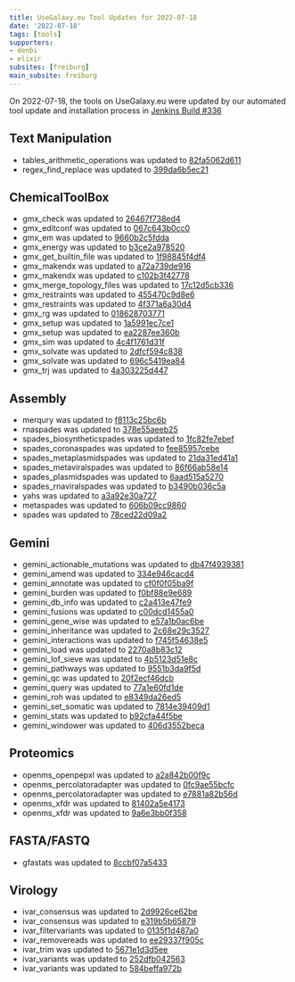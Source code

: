 ```yaml
---
title: UseGalaxy.eu Tool Updates for 2022-07-18
date: '2022-07-18'
tags: [tools]
supporters:
- denbi
- elixir
subsites: [freiburg]
main_subsite: freiburg
---
```


On 2022-07-18, the tools on UseGalaxy.eu were updated by our automated tool update and installation process in [Jenkins Build #336](https://build.galaxyproject.eu/job/usegalaxy-eu/job/install-tools/#336/)


## Text Manipulation

- tables_arithmetic_operations was updated to [82fa5062d611](https://toolshed.g2.bx.psu.edu/view/devteam/tables_arithmetic_operations/82fa5062d611)
- regex_find_replace was updated to [399da6b5ec21](https://toolshed.g2.bx.psu.edu/view/galaxyp/regex_find_replace/399da6b5ec21)

## ChemicalToolBox

- gmx_check was updated to [26467f738ed4](https://toolshed.g2.bx.psu.edu/view/chemteam/gmx_check/26467f738ed4)
- gmx_editconf was updated to [067c643b0cc0](https://toolshed.g2.bx.psu.edu/view/chemteam/gmx_editconf/067c643b0cc0)
- gmx_em was updated to [9660b2c5fdda](https://toolshed.g2.bx.psu.edu/view/chemteam/gmx_em/9660b2c5fdda)
- gmx_energy was updated to [b3ce2a978520](https://toolshed.g2.bx.psu.edu/view/chemteam/gmx_energy/b3ce2a978520)
- gmx_get_builtin_file was updated to [1f98845f4df4](https://toolshed.g2.bx.psu.edu/view/chemteam/gmx_get_builtin_file/1f98845f4df4)
- gmx_makendx was updated to [a72a739de916](https://toolshed.g2.bx.psu.edu/view/chemteam/gmx_makendx/a72a739de916)
- gmx_makendx was updated to [c102b3f42778](https://toolshed.g2.bx.psu.edu/view/chemteam/gmx_makendx/c102b3f42778)
- gmx_merge_topology_files was updated to [17c12d5cb336](https://toolshed.g2.bx.psu.edu/view/chemteam/gmx_merge_topology_files/17c12d5cb336)
- gmx_restraints was updated to [455470c9d8e6](https://toolshed.g2.bx.psu.edu/view/chemteam/gmx_restraints/455470c9d8e6)
- gmx_restraints was updated to [4f371a6a30d4](https://toolshed.g2.bx.psu.edu/view/chemteam/gmx_restraints/4f371a6a30d4)
- gmx_rg was updated to [018628703771](https://toolshed.g2.bx.psu.edu/view/chemteam/gmx_rg/018628703771)
- gmx_setup was updated to [1a5991ec7ce1](https://toolshed.g2.bx.psu.edu/view/chemteam/gmx_setup/1a5991ec7ce1)
- gmx_setup was updated to [ea2287ee360b](https://toolshed.g2.bx.psu.edu/view/chemteam/gmx_setup/ea2287ee360b)
- gmx_sim was updated to [4c4f1761d31f](https://toolshed.g2.bx.psu.edu/view/chemteam/gmx_sim/4c4f1761d31f)
- gmx_solvate was updated to [2dfcf594c838](https://toolshed.g2.bx.psu.edu/view/chemteam/gmx_solvate/2dfcf594c838)
- gmx_solvate was updated to [696c5419ea84](https://toolshed.g2.bx.psu.edu/view/chemteam/gmx_solvate/696c5419ea84)
- gmx_trj was updated to [4a303225d447](https://toolshed.g2.bx.psu.edu/view/chemteam/gmx_trj/4a303225d447)

## Assembly

- merqury was updated to [f8113c25bc6b](https://toolshed.g2.bx.psu.edu/view/iuc/merqury/f8113c25bc6b)
- rnaspades was updated to [378e55aeeb25](https://toolshed.g2.bx.psu.edu/view/iuc/rnaspades/378e55aeeb25)
- spades_biosyntheticspades was updated to [1fc82fe7ebef](https://toolshed.g2.bx.psu.edu/view/iuc/spades_biosyntheticspades/1fc82fe7ebef)
- spades_coronaspades was updated to [fee85957cebe](https://toolshed.g2.bx.psu.edu/view/iuc/spades_coronaspades/fee85957cebe)
- spades_metaplasmidspades was updated to [21da31ed41a1](https://toolshed.g2.bx.psu.edu/view/iuc/spades_metaplasmidspades/21da31ed41a1)
- spades_metaviralspades was updated to [86f66ab58e14](https://toolshed.g2.bx.psu.edu/view/iuc/spades_metaviralspades/86f66ab58e14)
- spades_plasmidspades was updated to [6aad515a5270](https://toolshed.g2.bx.psu.edu/view/iuc/spades_plasmidspades/6aad515a5270)
- spades_rnaviralspades was updated to [b3490b036c5a](https://toolshed.g2.bx.psu.edu/view/iuc/spades_rnaviralspades/b3490b036c5a)
- yahs was updated to [a3a92e30a727](https://toolshed.g2.bx.psu.edu/view/iuc/yahs/a3a92e30a727)
- metaspades was updated to [606b09cc9860](https://toolshed.g2.bx.psu.edu/view/nml/metaspades/606b09cc9860)
- spades was updated to [78ced22d09a2](https://toolshed.g2.bx.psu.edu/view/nml/spades/78ced22d09a2)

## Gemini

- gemini_actionable_mutations was updated to [db47f4939381](https://toolshed.g2.bx.psu.edu/view/iuc/gemini_actionable_mutations/db47f4939381)
- gemini_amend was updated to [334e946cacd4](https://toolshed.g2.bx.psu.edu/view/iuc/gemini_amend/334e946cacd4)
- gemini_annotate was updated to [cf0f0f05ba9f](https://toolshed.g2.bx.psu.edu/view/iuc/gemini_annotate/cf0f0f05ba9f)
- gemini_burden was updated to [f0bf88e9e689](https://toolshed.g2.bx.psu.edu/view/iuc/gemini_burden/f0bf88e9e689)
- gemini_db_info was updated to [c2a413e47fe9](https://toolshed.g2.bx.psu.edu/view/iuc/gemini_db_info/c2a413e47fe9)
- gemini_fusions was updated to [c00dcd1455a0](https://toolshed.g2.bx.psu.edu/view/iuc/gemini_fusions/c00dcd1455a0)
- gemini_gene_wise was updated to [e57a1b0ac6be](https://toolshed.g2.bx.psu.edu/view/iuc/gemini_gene_wise/e57a1b0ac6be)
- gemini_inheritance was updated to [2c68e29c3527](https://toolshed.g2.bx.psu.edu/view/iuc/gemini_inheritance/2c68e29c3527)
- gemini_interactions was updated to [f745f54638e5](https://toolshed.g2.bx.psu.edu/view/iuc/gemini_interactions/f745f54638e5)
- gemini_load was updated to [2270a8b83c12](https://toolshed.g2.bx.psu.edu/view/iuc/gemini_load/2270a8b83c12)
- gemini_lof_sieve was updated to [4b5123d51e8c](https://toolshed.g2.bx.psu.edu/view/iuc/gemini_lof_sieve/4b5123d51e8c)
- gemini_pathways was updated to [9551b3da9f5d](https://toolshed.g2.bx.psu.edu/view/iuc/gemini_pathways/9551b3da9f5d)
- gemini_qc was updated to [20f2ecf46dcb](https://toolshed.g2.bx.psu.edu/view/iuc/gemini_qc/20f2ecf46dcb)
- gemini_query was updated to [77a1e60fd1de](https://toolshed.g2.bx.psu.edu/view/iuc/gemini_query/77a1e60fd1de)
- gemini_roh was updated to [e8349da26ed5](https://toolshed.g2.bx.psu.edu/view/iuc/gemini_roh/e8349da26ed5)
- gemini_set_somatic was updated to [7814e39409d1](https://toolshed.g2.bx.psu.edu/view/iuc/gemini_set_somatic/7814e39409d1)
- gemini_stats was updated to [b92cfa44f5be](https://toolshed.g2.bx.psu.edu/view/iuc/gemini_stats/b92cfa44f5be)
- gemini_windower was updated to [406d3552beca](https://toolshed.g2.bx.psu.edu/view/iuc/gemini_windower/406d3552beca)

## Proteomics

- openms_openpepxl was updated to [a2a842b00f9c](https://toolshed.g2.bx.psu.edu/view/galaxyp/openms_openpepxl/a2a842b00f9c)
- openms_percolatoradapter was updated to [0fc9ae55bcfc](https://toolshed.g2.bx.psu.edu/view/galaxyp/openms_percolatoradapter/0fc9ae55bcfc)
- openms_percolatoradapter was updated to [e7881a82b56d](https://toolshed.g2.bx.psu.edu/view/galaxyp/openms_percolatoradapter/e7881a82b56d)
- openms_xfdr was updated to [81402a5e4173](https://toolshed.g2.bx.psu.edu/view/galaxyp/openms_xfdr/81402a5e4173)
- openms_xfdr was updated to [9a6e3bb0f358](https://toolshed.g2.bx.psu.edu/view/galaxyp/openms_xfdr/9a6e3bb0f358)

## FASTA/FASTQ

- gfastats was updated to [8ccbf07a5433](https://toolshed.g2.bx.psu.edu/view/bgruening/gfastats/8ccbf07a5433)

## Virology

- ivar_consensus was updated to [2d9926ce62be](https://toolshed.g2.bx.psu.edu/view/iuc/ivar_consensus/2d9926ce62be)
- ivar_consensus was updated to [e319b5b65879](https://toolshed.g2.bx.psu.edu/view/iuc/ivar_consensus/e319b5b65879)
- ivar_filtervariants was updated to [0135f1d487a0](https://toolshed.g2.bx.psu.edu/view/iuc/ivar_filtervariants/0135f1d487a0)
- ivar_removereads was updated to [ee29337f905c](https://toolshed.g2.bx.psu.edu/view/iuc/ivar_removereads/ee29337f905c)
- ivar_trim was updated to [5671e1d3d5ee](https://toolshed.g2.bx.psu.edu/view/iuc/ivar_trim/5671e1d3d5ee)
- ivar_variants was updated to [252dfb042563](https://toolshed.g2.bx.psu.edu/view/iuc/ivar_variants/252dfb042563)
- ivar_variants was updated to [584beffa972b](https://toolshed.g2.bx.psu.edu/view/iuc/ivar_variants/584beffa972b)



